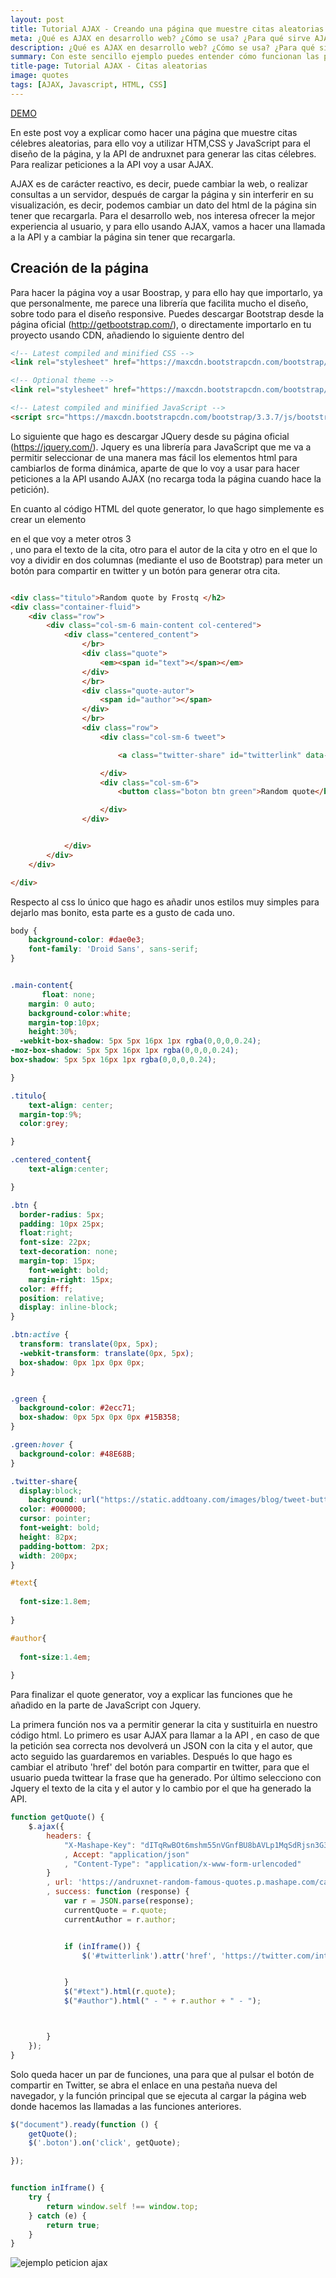 ```yaml
---
layout: post
title: Tutorial AJAX - Creando una página que muestre citas aleatorias.
meta: ¿Qué es AJAX en desarrollo web? ¿Cómo se usa? ¿Para qué sirve AJAX?
description: ¿Qué es AJAX en desarrollo web? ¿Cómo se usa? ¿Para qué sirve AJAX?
summary: Con este sencillo ejemplo puedes entender cómo funcionan las peticiones AJAX, las cuáles son muy útiles cuando queremos llamar a una API y mostrar el resultado sin tener que recargar la página completamente.
title-page: Tutorial AJAX - Citas aleatorias
image: quotes
tags: [AJAX, Javascript, HTML, CSS]
---
```



<a href="https://codepen.io/Frostq/full/VjEZqm/" class="waves-effect waves-light btn">DEMO</a>

En este post voy a explicar como hacer una página que muestre citas célebres aleatorias, para ello voy a utilizar HTM,CSS y JavaScript para el diseño de la página, y la API de andruxnet para generar las citas célebres. Para realizar peticiones a la API voy a usar AJAX.

AJAX es de carácter reactivo, es decir, puede cambiar la web, o realizar consultas a un servidor, después de cargar la página y sin interferir en su visualización, es decir, podemos cambiar un dato del html de la página sin tener que recargarla.
Para el desarrollo web, nos interesa ofrecer la mejor experiencia al usuario, y para ello usando AJAX, vamos a hacer una llamada a la API y a cambiar la página sin tener que recargarla.

<h2>Creación de la página</h2>

Para hacer la página voy a usar Boostrap, y para ello hay que importarlo, ya que personalmente, me parece una librería que facilita mucho el diseño, sobre todo para el diseño responsive. 
Puedes descargar Bootstrap desde la página oficial (http://getbootstrap.com/), o directamente importarlo en tu proyecto usando CDN, añadiendo lo siguiente dentro del <head>

```html
<!-- Latest compiled and minified CSS -->
<link rel="stylesheet" href="https://maxcdn.bootstrapcdn.com/bootstrap/3.3.7/css/bootstrap.min.css" integrity="sha384-BVYiiSIFeK1dGmJRAkycuHAHRg32OmUcww7on3RYdg4Va+PmSTsz/K68vbdEjh4u" crossorigin="anonymous">

<!-- Optional theme -->
<link rel="stylesheet" href="https://maxcdn.bootstrapcdn.com/bootstrap/3.3.7/css/bootstrap-theme.min.css" integrity="sha384-rHyoN1iRsVXV4nD0JutlnGaslCJuC7uwjduW9SVrLvRYooPp2bWYgmgJQIXwl/Sp" crossorigin="anonymous">

<!-- Latest compiled and minified JavaScript -->
<script src="https://maxcdn.bootstrapcdn.com/bootstrap/3.3.7/js/bootstrap.min.js" integrity="sha384-Tc5IQib027qvyjSMfHjOMaLkfuWVxZxUPnCJA7l2mCWNIpG9mGCD8wGNIcPD7Txa" crossorigin="anonymous"></script>
```

Lo siguiente que hago es descargar JQuery desde su página oficial (https://jquery.com/). Jquery es una librería para JavaScript que me va a permitir seleccionar de una manera mas fácil los elementos html para cambiarlos de forma dinámica, aparte de que lo voy a usar para hacer peticiones a la API usando AJAX (no recarga toda la página cuando hace la petición).

En cuanto al código HTML del quote generator, lo que hago simplemente es crear un elemento <div> en el que voy a meter otros 3 <div>, uno para el texto de la cita, otro para el autor de la cita y otro en el que lo voy a dividir en dos columnas (mediante el uso de Bootstrap) para meter un botón para compartir en twitter y un botón para generar otra cita.

```html

<div class="titulo">Random quote by Frostq </h2>
<div class="container-fluid">
    <div class="row">
        <div class="col-sm-6 main-content col-centered">
            <div class="centered_content">
                </br>
                <div class="quote">
                    <em><span id="text"></span></em>
                </div>
                </br>
                <div class="quote-autor">
                    <span id="author"></span>
                </div>
                </br>
                <div class="row">
                    <div class="col-sm-6 tweet">

                        <a class="twitter-share" id="twitterlink" data-size="large" target="_blank"></a>

                    </div>
                    <div class="col-sm-6">
                        <button class="boton btn green">Random quote</button>

                    </div>
                </div>


            </div>
        </div>
    </div>

</div>
```
Respecto al css lo único que hago es añadir unos estilos muy simples para dejarlo mas bonito, esta parte es a gusto de cada uno.

```css
body {
    background-color: #dae0e3;
    font-family: 'Droid Sans', sans-serif;
}


.main-content{
	   float: none;
    margin: 0 auto;
	background-color:white;
	margin-top:10px;
	height:30%;
  -webkit-box-shadow: 5px 5px 16px 1px rgba(0,0,0,0.24);
-moz-box-shadow: 5px 5px 16px 1px rgba(0,0,0,0.24);
box-shadow: 5px 5px 16px 1px rgba(0,0,0,0.24);

}

.titulo{
	text-align: center;
  margin-top:9%;
  color:grey;

}

.centered_content{
	text-align:center; 	

}

.btn {
  border-radius: 5px;
  padding: 10px 25px;
  float:right;
  font-size: 22px;
  text-decoration: none;
  margin-top: 15px;
    font-weight: bold;
    margin-right: 15px;
  color: #fff;
  position: relative;
  display: inline-block;
}

.btn:active {
  transform: translate(0px, 5px);
  -webkit-transform: translate(0px, 5px);
  box-shadow: 0px 1px 0px 0px;
}


.green {
  background-color: #2ecc71;
  box-shadow: 0px 5px 0px 0px #15B358;
}

.green:hover {
  background-color: #48E68B;
}

.twitter-share{
  display:block;
    background: url("https://static.addtoany.com/images/blog/tweet-button-2015.png");
  color: #000000;
  cursor: pointer;
  font-weight: bold;
  height: 82px;
  padding-bottom: 2px;
  width: 200px;  
}

#text{
 
  font-size:1.8em;
  
}

#author{
 
  font-size:1.4em;
  
}
```
Para finalizar el quote generator, voy a explicar las funciones que he añadido en la parte de JavaScript con Jquery.

La primera función nos va a permitir generar la cita y sustituirla en nuestro código html. Lo primero es usar AJAX para llamar a la API , en caso de que la petición sea correcta nos devolverá un JSON con la cita y el autor, que acto seguido las guardaremos en variables. Después lo que hago es cambiar el atributo 'href' del botón para compartir en twitter, para que el usuario pueda twittear la frase que ha generado. Por último selecciono con Jquery el texto de la cita y el autor y lo cambio por el que ha generado la API.

```javascript
function getQuote() {
    $.ajax({
        headers: {
            "X-Mashape-Key": "dITqRwBOt6mshm55nVGnfBU8bAVLp1MqSdRjsn3G3wFvdesZxZ"
            , Accept: "application/json"
            , "Content-Type": "application/x-www-form-urlencoded"
        }
        , url: 'https://andruxnet-random-famous-quotes.p.mashape.com/cat='
        , success: function (response) {
            var r = JSON.parse(response);
            currentQuote = r.quote;
            currentAuthor = r.author;


            if (inIframe()) {
                $('#twitterlink').attr('href', 'https://twitter.com/intent/tweet?&text=' + encodeURIComponent('"' + currentQuote + '" ' + currentAuthor + "   /   " + "http://codepen.io/Frostq/pen/VjEZqm" + " @DiegoLopGr"));


            }
            $("#text").html(r.quote);
            $("#author").html(" - " + r.author + " - ");



        }
    });
}
```
Solo queda hacer un par de funciones, una para que al pulsar el botón de compartir en Twitter, se abra el enlace en una pestaña nueva del navegador, y la función principal que se ejecuta al cargar la página web donde hacemos las llamadas a las funciones anteriores.

```javascript
$("document").ready(function () {
    getQuote();
    $('.boton').on('click', getQuote);

});


function inIframe() {
    try {
        return window.self !== window.top;
    } catch (e) {
        return true;
    }
}
```

<img class="responsive-img" src="http://i0.wp.com/frostq.ml/wp-content/uploads/2016/08/Screenshot_1.png" alt="ejemplo peticion ajax">

